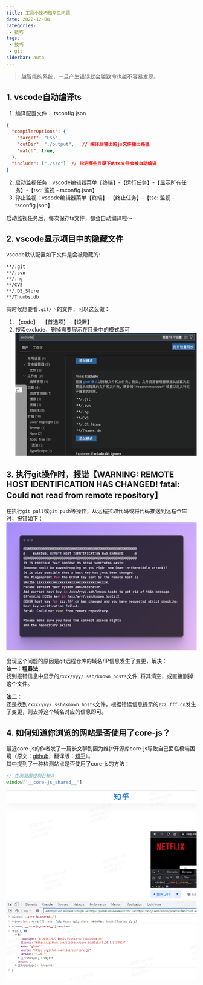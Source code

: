```yaml
---
title: 工具小技巧和常见问题
date: 2022-12-08
categories:
 - 技巧  
tags:
 - 技巧  
 - git
siderbar: auto
---
```


> 越智能的系统，一旦产生错误就会越致命也越不容易发现。

 ## 1. vscode自动编译ts
1. 编译配置文件： tsconfig.json 
```json
{
  "compilerOptions": {
    "target": "ES6",
    "outDir": "./output",   // 编译后输出的js文件输出路径
    "watch": true,
  },
  "include": ["./src"]  // 指定哪些目录下的ts文件会被自动编译
}
```   
2. 启动监视任务：vscode编辑器菜单【终端】-【运行任务】-【显示所有任务】-【tsc: 监视 - tsconfig.json】  
3. 停止监视：vscode编辑器菜单【终端】-【终止任务】-【tsc: 监视 - tsconfig.json】 

启动监视任务后，每次保存ts文件，都会自动编译啦～

 ## 2. vscode显示项目中的隐藏文件
 vscode默认配置如下文件是会被隐藏的:   
 ```
 **/.git
 **/.svn
 **/.hg
 **/CVS
 **/.DS_Store
 **/Thumbs.db
 ```  
 有时候想要看`.git/`下的文件，可以这么做：
 1. 【code】- 【首选项】-【设置】  
 2. 搜索exclude，删掉需要展示在目录中的模式即可  
 ![](../images/skill-001.png) 

 ## 3. 执行git操作时，报错【WARNING: REMOTE HOST IDENTIFICATION HAS CHANGED! fatal: Could not read from remote repository】  
在执行`git pull`或`git push`等操作，从远程拉取代码或将代码推送到远程仓库时，报错如下：   
 ![](../images/skill-002.png)   

 出现这个问题的原因是git远程仓库的域名/IP信息发生了变更，解决：    
 **法一：粗暴法**    
 找到报错信息中显示的`/xxx/yyy/.ssh/known_hosts`文件, 将其清空，或直接删掉这个文件。  

 **法二：**   
 还是找到`/xxx/yyy/.ssh/known_hosts`文件，根据错误信息提示的`zzz.fff.cn`发生了变更，则去掉这个域名对应的信息即可。

 ## 4. 如何知道你浏览的网站是否使用了core-js？
 最近core-js的作者发了一篇长文聊到因为维护开源库core-js导致自己面临极端困境（原文：[github](https://github.com/zloirock/core-js/blob/master/docs/2023-02-14-so-whats-next.md)，翻译版：[知乎](https://zhuanlan.zhihu.com/p/606834790)）。  
 其中提到了一种检测站点是否使用了core-js的方法：  
 ```js
 // 在浏览器控制台输入
 window['__core-js_shared__']
 ```  

![](../images/skill-003.png)



